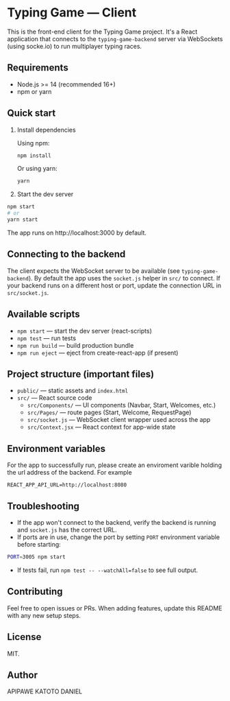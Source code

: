 # Typing Game — Client

This is the front-end client for the Typing Game project. It's a React application that connects to the `typing-game-backend` server via WebSockets (using socke.io) to run multiplayer typing races.

## Requirements

- Node.js >= 14 (recommended 16+)
- npm or yarn

## Quick start

1. Install dependencies

   Using npm:

   ```bash
   npm install
   ```

   Or using yarn:

   ```bash
   yarn
   ```

2. Start the dev server

```bash
npm start
# or
yarn start
```

The app runs on http://localhost:3000 by default.

## Connecting to the backend

The client expects the WebSocket server to be available (see `typing-game-backend`). By default the app uses the `socket.js` helper in `src/` to connect. If your backend runs on a different host or port, update the connection URL in `src/socket.js`.

## Available scripts

- `npm start` — start the dev server (react-scripts)
- `npm test` — run tests
- `npm run build` — build production bundle
- `npm run eject` — eject from create-react-app (if present)

## Project structure (important files)

- `public/` — static assets and `index.html`
- `src/` — React source code
  - `src/Components/` — UI components (Navbar, Start, Welcomes, etc.)
  - `src/Pages/` — route pages (Start, Welcome, RequestPage)
  - `src/socket.js` — WebSocket client wrapper used across the app
  - `src/Context.jsx` — React context for app-wide state

## Environment variables

For the app to successfully run, please create an enviroment varible holding the url address of the backend.
For example
```
REACT_APP_API_URL=http://localhost:8080
```


## Troubleshooting

- If the app won't connect to the backend, verify the backend is running and `socket.js` has the correct URL.
- If ports are in use, change the port by setting `PORT` environment variable before starting:

```bash
PORT=3005 npm start
```

- If tests fail, run `npm test -- --watchAll=false` to see full output.

## Contributing

Feel free to open issues or PRs. When adding features, update this README with any new setup steps.

## License

MIT.

## Author
APIPAWE KATOTO DANIEL
